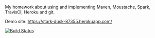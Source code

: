 My homework about using and implementing Maven, Moustache, Spark, TravisCI, Heroku and git.

Demo site: https://stark-dusk-87355.herokuapp.com/

[![Build Status](https://travis-ci.org/doruksahin/myDemoApp.svg?branch=master)](https://travis-ci.org/doruksahin/myDemoApp)